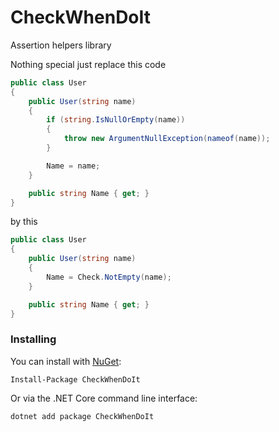 # CheckWhenDoIt
Assertion helpers library

Nothing special just replace this code

```csharp
public class User
{
    public User(string name)
    {
        if (string.IsNullOrEmpty(name))
        {
            throw new ArgumentNullException(nameof(name));
        }

        Name = name;
    }

    public string Name { get; }
}
```

by this


```csharp
public class User
{
    public User(string name)
    {
        Name = Check.NotEmpty(name);
    }

    public string Name { get; }
}
```

### Installing

You can install with [NuGet](https://www.nuget.org/packages/CheckWhenDoIt):

    Install-Package CheckWhenDoIt
    
Or via the .NET Core command line interface:

    dotnet add package CheckWhenDoIt
